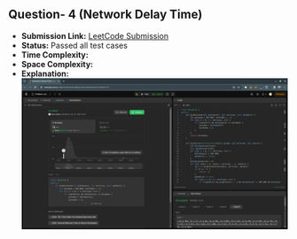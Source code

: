## Question- 4 (Network Delay Time)

- **Submission Link:** [LeetCode Submission](https://leetcode.com/problems/network-delay-time/submissions/1161855157)
- **Status:** Passed all test cases
- **Time Complexity:**
- **Space Complexity:**
- **Explanation:**
  ![Submission Photo](image.png)
